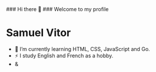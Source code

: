 <meta charset="UTF-8">
### Hi there 👋
### Welcome to my profile

<h1>Samuel Vitor</h1>

- 🌱 I’m currently learning HTML, CSS, JavaScript and Go.
- ⚡ I study English and French as a hobby.
- &